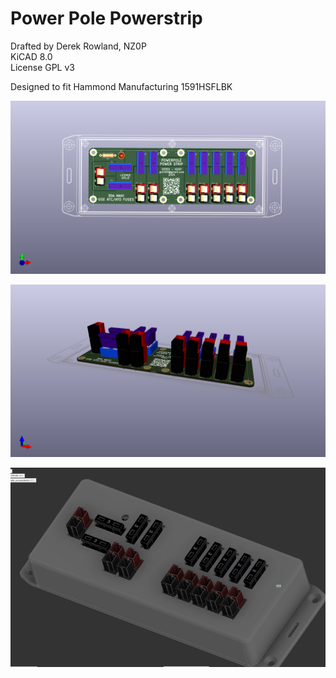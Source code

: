 # Power Pole Powerstrip

Drafted by Derek Rowland, NZ0P  
KiCAD 8.0  
License GPL v3

Designed to fit Hammond Manufacturing 1591HSFLBK

![top profile of pcb](./imgs/3d_topprofile.png)

![side profile of pcb](./imgs/3d_sideprofile.png)

![3d image inside of project enclosure](./imgs/3d_incase.png)
